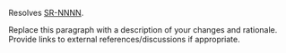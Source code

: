 <!-- If this pull request resolves any bugs in the Swift bug tracker, provide a link: -->
Resolves [SR-NNNN](https://bugs.swift.org/browse/SR-NNNN).

<!-- What's in this pull request? -->
Replace this paragraph with a description of your changes and rationale. Provide links to external references/discussions if appropriate.

<!--
Before merging this pull request, you must run the Swift continuous integration tests.
For information about triggering CI builds via @swift-ci, see https://github.com/apple/swift/blob/master/CONTRIBUTING.md

Thank you for your contribution to Swift!
-->
